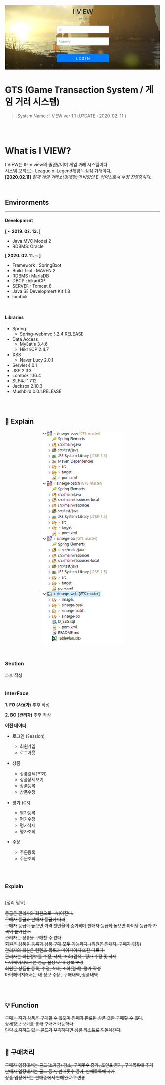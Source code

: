 <div align=center>

![](/images/project_main.png)

</div>

# GTS (Game Transaction System / 게임 거래 시스템)
> System Name : I VIEW ver 1.1 (UPDATE : 2020. 02. 11.) 

<br>
<br>

# What is I VIEW?
I VIEW는 Item view의 줄인말이며 게임 거래 시스템이다. <br>
~~시스템 모티브는 League of Legend게임의 상점 거래이다.~~ <br>
**[2020.02.11]** _현재 게임 거래소(경매장)의 바탕인 E-커머스로서 수정 진행중이다._

<br>

## Environments
---------------------------------------

#### Development

**[ ~ 2019. 02. 13. ]**
* Java MVC Model 2
* RDBMS: Oracle

**[ 2020. 02. 11. ~ ]**
* Framework : SpringBoot
* Build Tool : MAVEN 2
* RDBMS : MariaDB
* DBCP : hikariCP
* SERVER : Tomcat 8
* Java SE Development Kit 1.8
* lombok

<br>

#### Libraries

* Spring
  - Spring-webmvc 5.2.4.RELEASE
* Data Access
  - MyBatis 3.4.6
  - HikariCP 2.4.7
* XSS
  - Naver Lucy 2.0.1
* Servlet 4.0.1
* JSP 2.3.3
* Lombok 1.16.4
* SLF4J 1.7.12
* Jackson 2.10.3
* Mushbird 0.0.1.RELEASE

<br>
<br>

## :memo: Explain


<div align=center>

![](/images/contents.png)

</div>

<br>

### Section
 추후 작성
<br>
<br>

### InterFace
**1. FO (사용자)**
추후 작성


**2. BO (관리자)**
추후 작성


**이전 데이터**

- 로그인 (Session)
  - 회원가입
  - 로그아웃

- 상품
  - 상품검색(조회) 
  - 상품상세보기
  - 상품등록
  - 상품수정

- 평가 (CS)
  - 평가등록
  - 평가수정
  - 평가삭제
  - 평가조회

- 주문
  - 주문등록
  - 주문조회
<br>
<br>

### Explain
<br>
[정리 필요]

~~등급은 관리자와 회원으로 나뉘어진다.~~
<br>
~~구매자 등급과 판매자 등급에 따라~~
<br>
~~구매자 등급이 높으면 가격 할인율이 증가하며 판매자 등급이 높으면 아이템 등급과 가격이 높아진다.~~
<br>
~~관리자는 상품을 구매할 수 없다.~~
<br>
~~회원은 상품을 등록과 상품 구매 모두 가능하다. (회원은 판매자, 구매자 입장)~~
<br>
~~관리자와 회원은 컨텐츠 목록과 마이페이지 또한 다르다.~~
<br>
~~관리자는 회원정보를 수정, 삭제, 조회(검색), 평가 수정 및 삭제~~
<br>
~~마이페이지에서는 등급 설정 및 내 정보 수정~~
<br>
~~회원은  상품을 등록, 수정, 삭제, 조회(검색), 평가 작성~~
<br>
~~마이페이지에서는 내 정보 수정 , 구매내역, 상품내역~~

<br>
<br>

## :bulb: Function

~~구매는 자기 상품은 구매할 수 없으며 판매가 완료된 상품 또한 구매할 수 없다.~~
<br>
~~상세정보 보기를 통해 구매가 가능하다.~~
<br>
~~만약 소지하고 있는 골드가 부족하다면 상품 리스트로 되돌아간다.~~
<br>
<br>

## :gem: 구매처리

~~구매자 입장에서는 골드(소지금) 감소, 구매횟수 증가, 포인트 증가, 구매목록에 추가~~
<br>
~~판매자 입장에서는 골드 증가, 판매횟수 증가, 판매목록에 추가~~
<br>
~~상품 입장에서는 판매중에서 판매완료로 변경~~
